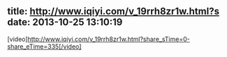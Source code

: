 title: http://www.iqiyi.com/v_19rrh8zr1w.html?s
date: 2013-10-25 13:10:19
---

[video]http://www.iqiyi.com/v_19rrh8zr1w.html?share_sTime=0-share_eTime=335[/video]